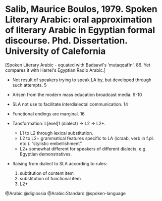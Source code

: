 # Salib, Maurice Boulos, 1979. Spoken Literary Arabic: oral approximation of literary Arabic in Egyptian formal discourse. Phd. Dissertation. University of Calefornia

[Spoken Literary Arabic - equated with Badsawī's 'muṯaqqafīn'. 86. Yet compares it with Harrel's Egyptian Radio Arabic.]

- Not result of speakers trying to speak LA by, but developed through such attempts. 5

- Arisen from the modern mass education broadcast media. 9-10

- SLA not use to facilitate interdialectal communication. 14

- Functional endings are marginal. 16

- Tansformation: L[evel]1 (dialect) -> L2 -> L2+.  
    - L1 to L2 through lexical substitution.
    - L2 to L2+ grammatical features specific to LA (icraab, verb in f.pl. etc.).  ”stylistic embellishment”.
    - L2+ somewhat different for speakers of different dialects, e.g. Egyptian demonstratives.

- Raising from dialect to SLA according to rules:
    1. subtitution of content item
    2. substitution of functional item
    3. L2+

@Arabic
@diglossia
@Arabic:Standard
@spoken-language
